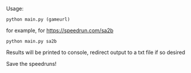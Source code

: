Usage:

``python main.py (gameurl)``

for example, for https://speedrun.com/sa2b

``python main.py sa2b``

Results will be printed to console, redirect output to a txt file if so desired

Save the speedruns!